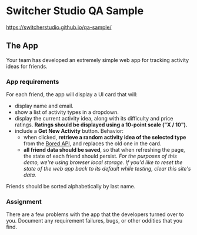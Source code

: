 # Switcher Studio QA Sample

https://switcherstudio.github.io/qa-sample/

## The App
Your team has developed an extremely simple web app for tracking activity ideas for friends.

### App requirements
For each friend, the app will display a UI card that will:
* display name and email.
* show a list of activity types in a dropdown.
* display the current activity idea, along with its difficulty and price ratings. **Ratings should be displayed using a 10-point scale ("X / 10").**
* include a **Get New Activity** button. Behavior: 
  * when clicked, **retrieve a random activity idea of the selected type** from the [Bored API](https://www.boredapi.com/), and replaces the old one in the card.
  * **all friend data should be saved**, so that when refreshing the page, the state of each friend should persist. *For the purposes of this demo, we're using browser local storage. If you'd like to reset the state of the web app back to its default while testing, clear this site's data.*

Friends should be sorted alphabetically by last name.

### Assignment
There are a few problems with the app that the developers turned over to you. Document any requirement failures, bugs, or other oddities that you find.
